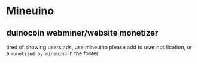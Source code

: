 # Mineuino
## duinocoin webminer/website monetizer

tired of showing users ads, use mineuino
please add to user notification, or a `monetized by mineuino` in the footer
